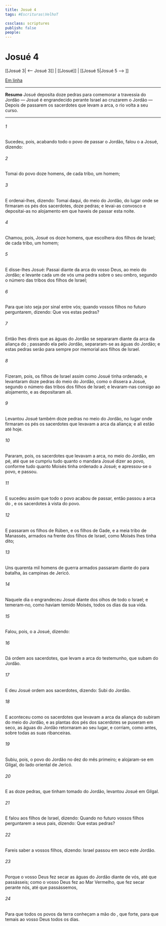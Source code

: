 ```yaml
---
title: Josué 4
tags: #Escrituras\VelhoT

cssclass: scriptures
publish: false
people:
---
```


# Josué 4
[[Josué 3| <-- Josué 3]] | [[Josué]] | [[Josué 5|Josué 5 --> ]]

[Em linha](https://churchofjesuschrist.org/study/scriptures/ot/josh/4?lang=por)

---
__Resumo__
Josué deposita doze pedras para comemorar a travessia do Jordão — Josué é engrandecido perante Israel ao cruzarem o Jordão — Depois de passarem os sacerdotes que levam a arca, o rio volta a seu curso.

---
###### 1 
Sucedeu, pois,  acabando todo o povo de passar o Jordão, falou o  a Josué, dizendo:

###### 2 
Tomai do povo doze homens, de cada tribo, um homem;

###### 3 
E ordenai-lhes, dizendo: Tomai daqui, do meio do Jordão, do lugar onde se firmaram os pés dos sacerdotes, doze pedras; e levai-as convosco  e depositai-as no alojamento em que haveis de passar esta noite.

###### 4 
Chamou, pois, Josué os doze homens, que escolhera dos filhos de Israel; de cada tribo, um homem;

###### 5 
E disse-lhes Josué: Passai diante da arca do  vosso Deus, ao meio do Jordão; e levante cada um de vós uma pedra sobre o seu ombro, segundo o número das tribos dos filhos de Israel;

###### 6 
Para que isto seja por sinal entre vós;  quando vossos filhos no futuro perguntarem, dizendo: Que vos  estas pedras?

###### 7 
Então lhes direis que as águas do Jordão se separaram diante da arca da aliança do ; passando ela pelo Jordão, separaram-se as águas do Jordão; e estas pedras serão para sempre por memorial aos filhos de Israel.

###### 8 
Fizeram, pois, os filhos de Israel assim como Josué tinha ordenado, e levantaram doze pedras do meio do Jordão, como o  dissera a Josué, segundo o número das tribos dos filhos de Israel; e levaram-nas consigo ao alojamento, e as depositaram ali.

###### 9 
Levantou Josué também doze pedras no meio do Jordão, no lugar onde firmaram os pés os sacerdotes que levavam a arca da aliança; e ali estão até  hoje.

###### 10 
Pararam, pois, os sacerdotes que levavam a arca, no meio do Jordão, em pé, até que se cumpriu tudo quanto o  mandara Josué dizer ao povo, conforme tudo quanto Moisés tinha ordenado a Josué; e apressou-se o povo, e passou.

###### 11 
E sucedeu  assim que todo o povo acabou de passar, então passou a arca do , e os sacerdotes à vista do povo.

###### 12 
E passaram os filhos de Rúben, e os filhos de Gade, e a meia tribo de Manassés, armados na frente dos filhos de Israel, como Moisés lhes tinha dito;

###### 13 
Uns quarenta mil homens de guerra armados passaram diante do  para batalha, às campinas de Jericó.

###### 14 
Naquele dia o  engrandeceu Josué diante dos olhos de todo o Israel; e temeram-no, como haviam temido Moisés, todos os dias da sua vida.

###### 15 
Falou, pois, o  a Josué, dizendo:

###### 16 
Dá ordem aos sacerdotes, que levam a arca do testemunho, que subam do Jordão.

###### 17 
E deu Josué ordem aos sacerdotes, dizendo: Subi do Jordão.

###### 18 
E aconteceu  como os sacerdotes que levavam a arca da aliança do  subiram do meio do Jordão, e as plantas dos pés dos sacerdotes se puseram em seco, as águas do Jordão retornaram ao seu lugar, e corriam, como antes, sobre todas as suas ribanceiras.

###### 19 
Subiu, pois, o povo do Jordão no  dez do mês primeiro; e alojaram-se em Gilgal, do lado oriental de Jericó.

###### 20 
E as doze pedras, que tinham tomado do Jordão, levantou Josué em Gilgal.

###### 21 
E falou aos filhos de Israel, dizendo: Quando no futuro vossos filhos perguntarem a seus pais, dizendo: Que  estas pedras?

###### 22 
Fareis saber a vossos filhos, dizendo: Israel passou em seco este Jordão.

###### 23 
Porque o  vosso Deus fez secar as águas do Jordão diante de vós, até que passásseis; como o  vosso Deus fez ao Mar Vermelho, que fez secar perante nós, até que passássemos,

###### 24 
Para que todos os povos da terra conheçam a mão do , que  forte, para que temais ao  vosso Deus todos os dias.

